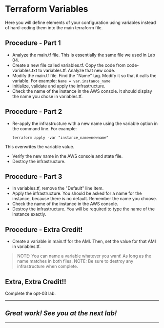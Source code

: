 # Terraform Variables
Here you will define elements of your configuration using variables instead of hard-coding them into the main terraform file.

## Procedure - Part 1
- Analyze the main.tf file. This is essentially the same file we used in Lab 04. 
- Create a new file called variables.tf. Copy the code from code-variables.txt to variables.tf. Analyze that new code.
- Modify the main.tf file. Find the "Name" tag. Modify it so that it calls the variable. For example:
  `Name = var.instance_name`
- Initialize, validate and apply the infrastructure.
- Check the name of the instance in the AWS console. It should display the name you chose in variables.tf.

## Procedure - Part 2
- Re-apply the infrastructure with a new name using the variable option in the command line. For example:

  `terraform apply -var "instance_name=newname"`

This overwrites the variable value.
- Verify the new name in the AWS console and state file.
- Destroy the infrastructure.

## Procedure - Part 3
- In variables.tf, remove the "Default" line item. 
- Apply the infrastructure. You should be asked for a name for the instance, because there is no default. Remember the name you choose.
- Check the name of the instance in the AWS console.
- Destroy the infrastructure. You will be required to type the name of the instance exactly. 

## Procedure - Extra Credit!
- Create a variable in main.tf for the AMI. Then, set the value for that AMI in variables.tf. 
> NOTE: You can name a variable whatever you want! As long as the name matches in both files.
> NOTE: Be sure to destroy any infrastructure when complete.

## Extra, Extra Credit!!
Complete the opt-03 lab.

---
## *Great work! See you at the next lab!*
---

